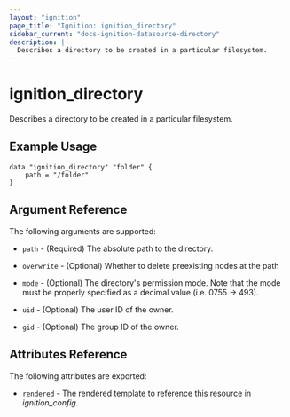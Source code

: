```yaml
---
layout: "ignition"
page_title: "Ignition: ignition_directory"
sidebar_current: "docs-ignition-datasource-directory"
description: |-
  Describes a directory to be created in a particular filesystem.
---
```


# ignition\_directory

Describes a directory to be created in a particular filesystem.

## Example Usage

```hcl
data "ignition_directory" "folder" {
	path = "/folder"
}
```

## Argument Reference

The following arguments are supported:

* `path` - (Required) The absolute path to the directory.

* `overwrite` - (Optional) Whether to delete preexisting nodes at the path

* `mode` - (Optional) The directory's permission mode. Note that the mode must be properly specified as a decimal value (i.e. 0755 -> 493).

* `uid` - (Optional) The user ID of the owner.

* `gid` - (Optional) The group ID of the owner.

## Attributes Reference

The following attributes are exported:

* `rendered` - The rendered template to reference this resource in _ignition_config_.
